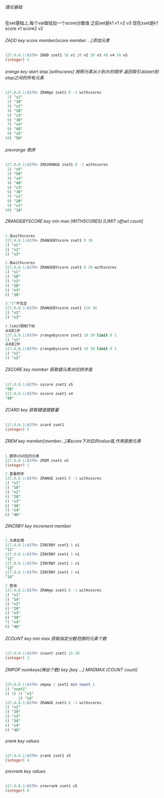 ###### 理论基础
在set基础上,每个val值钱加一个score分数值
之前set是k1 v1 v2 v3
现在zset是k1 score v1 score2 v2
###### ZADD key score member[score member ...]添加元素
```sql
127.0.0.1:6379> ZADD zset1 10 v1 20 v2 30 v3 40 v4 50 v5
(integer) 5
```
###### zrange key start stop [withscores] 按照元素从小到大的顺序 返回索引从start到stop之间的所有元素
```sql
127.0.0.1:6379> ZRANge zset1 0 -1 withscores
 1) "v1"
 2) "10"
 3) "v2"
 4) "20"
 5) "v3"
 6) "30"
 7) "v4"
 8) "40"
 9) "v5"
10) "50"
```
###### zrevrange 倒序
```sql
127.0.0.1:6379> ZREVRANGE zset1 0 -1 withscores
 1) "v5"
 2) "50"
 3) "v4"
 4) "40"
 5) "v3"
 6) "30"
 7) "v2"
 8) "20"
 9) "v1"
10) "10"
```
###### ZRANGEBYSCORE key min max [WITHSCORES]  [LIMIT offset count]
```sql
1.无withscores
127.0.0.1:6379> ZRANGEBYscore zset1 0 30
1) "v1"
2) "v2"
3) "v3"

2.有withscores
127.0.0.1:6379> ZRANGEBYscore zset1 0 30 withscores
1) "v1"
2) "10"
3) "v2"
4) "20"
5) "v3"
6) "30"

3."("不包含
127.0.0.1:6379> ZRANGEBYscore zset1 (10 30
1) "v2"
2) "v3"

4.limit限制下标
从0走1步
127.0.0.1:6379> zrangebyscore zset1 10 30 limit 0 1
1) "v1"
从0走2步
127.0.0.1:6379> zrangebyscore zset1 10 30 limit 0 2
1) "v1"
2) "v2"
```
###### ZSCORE key member 获取键元素对应排序值
```sql
127.0.0.1:6379> zscore zset1 v5
"50"
127.0.0.1:6379> zscore zset1 v4
"40"
```
###### ZCARD key 获取键值键数量
```sql
127.0.0.1:6379> zcard zset1
(integer) 5
```
###### ZREM key member[member...]某score下对应的value值,作用是删元素
```sql
1.删除v5对应的元素
127.0.0.1:6379> ZREM zset1 v5
(integer) 1

2.查看排序
127.0.0.1:6379> ZRANGE zset1 0 -1 withscores
1) "v1"
2) "10"
3) "v2"
4) "20"
5) "v3"
6) "30"
7) "v4"
8) "40"
```
###### ZINCRBY key increment member
```sql
1.元素处理
127.0.0.1:6379> ZINCRBY zset1 1 v1
"11"
127.0.0.1:6379> ZINCRBY zset1 1 v1
"12"
127.0.0.1:6379> ZINCRBY zset1 1 v1
"13"
127.0.0.1:6379> ZINCRBY zset1 1 v1
"14"

2.查询
127.0.0.1:6379> ZRANge zset1 0 -1 withscores
1) "v1"
2) "14"
3) "v2"
4) "20"
5) "v3"
6) "30"
7) "v4"
8) "40"
```
###### ZCOUNT key min max 获取指定分数范围的元素个数
```sql
127.0.0.1:6379> zcount zset1 15 30
(integer) 2
```
###### ZMPOP numkeys(弹出个数) key [key ...] MIN|MAX [COUNT count]
```sql
127.0.0.1:6379> zmpop 1 zset1 min count 1
1) "zset1"
2) 1) 1) "v1"
      2) "14"
127.0.0.1:6379> ZRANGE zset1 0 -1 withscores
1) "v2"
2) "20"
3) "v3"
4) "30"
5) "v4"
6) "40"
```
###### zrank key values
```sql
127.0.0.1:6379> zrank zset1 v5
(integer) 4
```
###### zrevrank key values
```sql
127.0.0.1:6379> zrevrank zset1 v5
(integer) 0
```